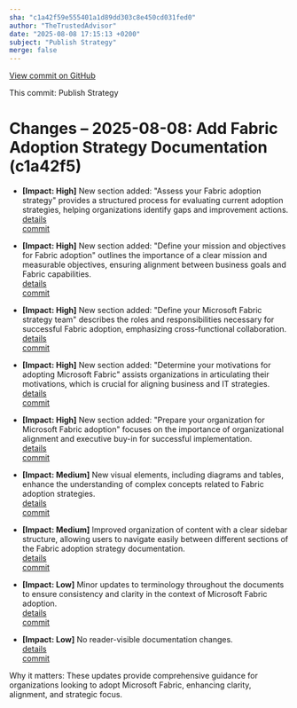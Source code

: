 ```yaml
---
sha: "c1a42f59e555401a1d89dd303c8e450cd031fed0"
author: "TheTrustedAdvisor"
date: "2025-08-08 17:15:13 +0200"
subject: "Publish Strategy"
merge: false
---
```


[View commit on GitHub](https://github.com/TheTrustedAdvisor/FabricAdoptionFramework/commit/c1a42f59e555401a1d89dd303c8e450cd031fed0)

This commit: Publish Strategy

# Changes – 2025-08-08: Add Fabric Adoption Strategy Documentation (c1a42f5)

- **[Impact: High]** New section added: "Assess your Fabric adoption strategy" provides a structured process for evaluating current adoption strategies, helping organizations identify gaps and improvement actions.  
  [details](/docs/about/changes/2025-08-08-publish-strategy)  
  [commit](https://github.com/TheTrustedAdvisor/FabricAdoptionFramework/commit/c1a42f59e555401a1d89dd303c8e450cd031fed0)

- **[Impact: High]** New section added: "Define your mission and objectives for Fabric adoption" outlines the importance of a clear mission and measurable objectives, ensuring alignment between business goals and Fabric capabilities.  
  [details](/docs/about/changes/2025-08-08-publish-strategy)  
  [commit](https://github.com/TheTrustedAdvisor/FabricAdoptionFramework/commit/c1a42f59e555401a1d89dd303c8e450cd031fed0)

- **[Impact: High]** New section added: "Define your Microsoft Fabric strategy team" describes the roles and responsibilities necessary for successful Fabric adoption, emphasizing cross-functional collaboration.  
  [details](/docs/about/changes/2025-08-08-publish-strategy)  
  [commit](https://github.com/TheTrustedAdvisor/FabricAdoptionFramework/commit/c1a42f59e555401a1d89dd303c8e450cd031fed0)

- **[Impact: High]** New section added: "Determine your motivations for adopting Microsoft Fabric" assists organizations in articulating their motivations, which is crucial for aligning business and IT strategies.  
  [details](/docs/about/changes/2025-08-08-publish-strategy)  
  [commit](https://github.com/TheTrustedAdvisor/FabricAdoptionFramework/commit/c1a42f59e555401a1d89dd303c8e450cd031fed0)

- **[Impact: High]** New section added: "Prepare your organization for Microsoft Fabric adoption" focuses on the importance of organizational alignment and executive buy-in for successful implementation.  
  [details](/docs/about/changes/2025-08-08-publish-strategy)  
  [commit](https://github.com/TheTrustedAdvisor/FabricAdoptionFramework/commit/c1a42f59e555401a1d89dd303c8e450cd031fed0)

- **[Impact: Medium]** New visual elements, including diagrams and tables, enhance the understanding of complex concepts related to Fabric adoption strategies.  
  [details](/docs/about/changes/2025-08-08-publish-strategy)  
  [commit](https://github.com/TheTrustedAdvisor/FabricAdoptionFramework/commit/c1a42f59e555401a1d89dd303c8e450cd031fed0)

- **[Impact: Medium]** Improved organization of content with a clear sidebar structure, allowing users to navigate easily between different sections of the Fabric adoption strategy documentation.  
  [details](/docs/about/changes/2025-08-08-publish-strategy)  
  [commit](https://github.com/TheTrustedAdvisor/FabricAdoptionFramework/commit/c1a42f59e555401a1d89dd303c8e450cd031fed0)

- **[Impact: Low]** Minor updates to terminology throughout the documents to ensure consistency and clarity in the context of Microsoft Fabric adoption.  
  [details](/docs/about/changes/2025-08-08-publish-strategy)  
  [commit](https://github.com/TheTrustedAdvisor/FabricAdoptionFramework/commit/c1a42f59e555401a1d89dd303c8e450cd031fed0)

- **[Impact: Low]** No reader-visible documentation changes.  
  [details](/docs/about/changes/2025-08-08-publish-strategy)  
  [commit](https://github.com/TheTrustedAdvisor/FabricAdoptionFramework/commit/c1a42f59e555401a1d89dd303c8e450cd031fed0)

Why it matters: These updates provide comprehensive guidance for organizations looking to adopt Microsoft Fabric, enhancing clarity, alignment, and strategic focus.
